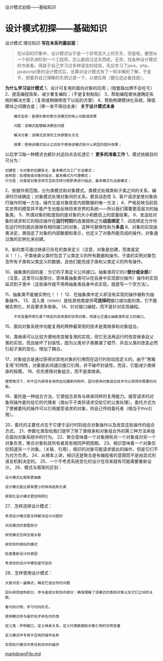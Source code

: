 设计模式初探——基础知识

# 设计模式初探——基础知识

设计模式
理论知识
**写在本系列最前面：**

> 在以前的印象中，设计模式似乎是一个非常高大上的东东，但是呢，要想从一个码农进阶到一个工程师，怎么能绕过这东西呢。无奈，找各种设计模式的书来看，得益于自己学习过多种语言的经验，先后学习了java，php，javascript里的设计模式后，总算对设计模式有了一知半解的了解，于是乎，想着将自己理解的东西记录一下，以便后用（健忘症必备技能）。

**为什么学习设计模式**
1、设计可复用的面向对象的应用；（按套路出牌不会吃亏）
2、提高编程效率，减少重复编码；（不是复制粘贴）
3、帮助编程者快速确定系统的解决方案；（复用或稍微修改下以前的方案）
4、帮助构建模块化系统，降低模块之间耦合度；（牵一发不用动全身）
**关于设计模式本身**

	    模式名称：能够形象的表示该模式的核心功能或效果

	    问题：该模式能够解决哪些问题

	    解决方案：该模式具体的工作原理与方式

	    效果：使用该模式设计之后较不使用该模式有什么明显的提升效果；

以后学习每一种模式也都针对这四点去吃透它！
**更多的准备工作**
1、模式依据目的可分为：

	创建型：与对象的创建有关，基本模式为工厂方法模式；
	结构型：处理类或对象的组合，基本模式为代理模式；
	行为型：对类或对象怎样交互和怎样分配职责进行描述，基本模式为注册模式；

2、依据作用范围，分为类模式和对象模式。类模式处理类和子类之间的关系，编译时已经确定；对象模式处理对象间的关系，更具动态性
3、客户请求是使对象执行操作的唯一方法，操作又是对象改变内部数据的唯一方法；
4、严格反映当前现实世界的模型并不能产生也能反映将来世界的系统——所以我们需要更高层次的抽象类。
5、所谓对象的粒度指的是对象的大小和数目上的度量结果。
6、发送给对象的请求和它的相应操作在**运行时刻**的连接就称之为**动态绑定**
7、动态绑定允许你在运行时刻彼此替换有相同接口的对象，这种可替换性称为**多态**
8、对象的实现由类决定，类指定了对象的内部数据和表示，也定义了对象所能完成的操作。对象通过类的实例化来创建。

9、新的类可通过继承已存在的类来定义（注意，对象是创建，而类是定义！！），子类继承父类时包含了父类定义的所有数据和操作。子类的实例对象包含所有子类和父类定义的数据，且他们能完成子类和父类定义的所有操作。

10、抽象类的目的是：为它的子类定义公共接口。抽象类将它的//**部分或全部**//（注意，这里可以是部分，意味着抽象类可以在自身中实现部分操作）操作的实现延迟到子类中（这些操作就不用再抽象类自身中去实现，就是写一个空方法）。

11、抽象类不能被实例化！！！
12、在抽象类中定义却没有实现的操作被称为抽象操作。
13、混入类（mixin）是给其他类提供**可选择的**接口或功能的类，它不能被实例化，并且要求多继承。
14、针对接口编程，而不是针对实现编程。

	    不将变量声明为某个特定的具体类的实例对象，而是让它遵从抽象类所定义的接口。

15、面向对象系统中功能复用的两种最常用的技术是类继承和对象组合。

16、类继承可以比较方便地改变被复用的实现，但它无法再运行时改变继承自父类的实现，而且破坏了封装性，因为父类对子类暴漏了细节，并且父类的改变必然引起子类的变化，增加了耦合。

17、对象组合是通过获得对其他对象的引用而在运行时刻动态定义的。由于“黑箱复用”的特性，对象彼此间通过接口引用，并不破坏封装性，而且，它能减少类继承的规模。
18、优先使用对象组合，而不是类继承。

	理想情况下，你不应为获得复用而去创建新的构件，因为使用对象组合技术可以获得你需要的功能。

19、委托是一种组合方法，它使组合具有与继承同样的复用能力。接受请求的对象将操作委托给它的代理者（类似于子类将请求交给它的父类处理）。委托方式为了使被委托的操作可以引用接受请求的对象，将自己传给委托者（相当于this引用）。

20、委托的主要优点在于它便于运行时刻组合对象操作以及改变这些操作的组合方式。
21、参数化类型给我们提供了除了类继承和对象组合外的第三种方法来组合面向对象系统中的行为。
22、聚合意味着一个对象拥有另一个对象或对另一个对象负责，聚合对象和其所有者具有相同声明周期。
23、相识意味着一个对象仅仅知道另一个对象。（关联、引用），相识的对象可能请求彼此的操作，但是它们不为对方负责。
24、从根本上讲，相识还是聚合是有编程者的意图而不是由显式的语言机制决定的。
25、一个不考虑系统变化的设计在将来就有可能需要重新设计。
26、模式与框架的区别：

	设计模式比框架更抽象

	设计模式是比框架更小的体系结构元素

	框架比设计模式更加特例化

27、怎样选择设计模式：

	考虑设计模式是怎样解决设计问题的

	浏览模式的意图部分

	研究模式怎样互相关联

	研究目的相似的模式

	检查重新设计的原因

	考虑你的设计中哪些是可变的

28、怎样使用设计模式：

	大致浏览一遍模式，确定它适合你的问题

	回头研究结构部分、参与者部分和协作部分：确保理解了该模式的类和对象以及它们之间的关联。

	看代码示例，学习代码形式。

	使用模式参与者的名字命名你的类

	定义类：声明接口，定义继承关系，定义代表数据和对象引用的实例变量

	定义模式中专用于应用的操作名称

	实现执行模式中责任和协作的操作

[markdownFile.md](../_resources/c785b42051eec1cd04cbbad2e5621ef7.bin)